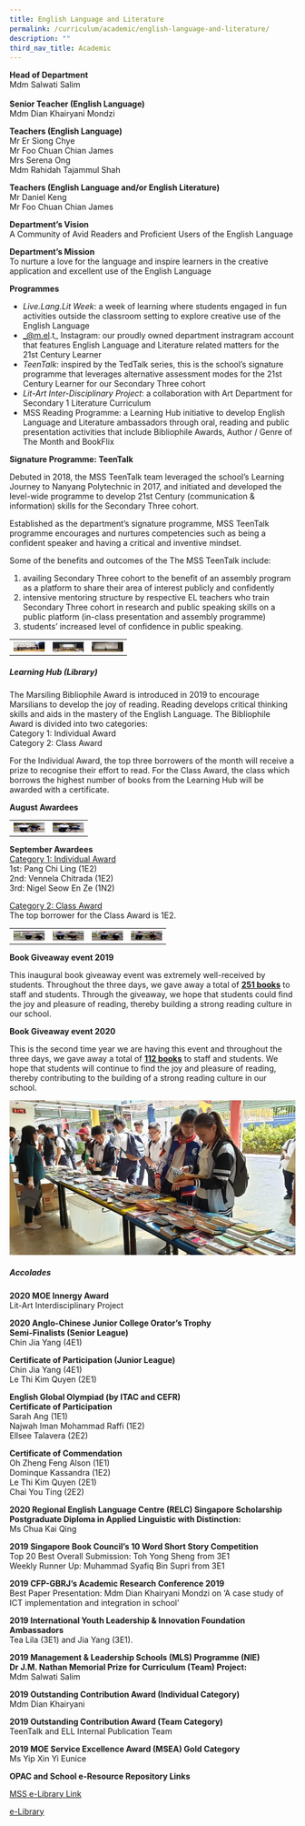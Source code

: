 ```yaml
---
title: English Language and Literature
permalink: /curriculum/academic/english-language-and-literature/
description: ""
third_nav_title: Academic
---
```

**Head of Department**<br>
Mdm Salwati Salim
<br><br>
**Senior Teacher (English Language)**<br>
Mdm Dian Khairyani Mondzi

**Teachers (English Language)**  
Mr Er Siong Chye  
Mr Foo Chuan Chian James  
Mrs Serena Ong  
Mdm Rahidah Tajammul Shah

**Teachers (English Language and/or English Literature)**  
Mr Daniel Keng  
Mr Foo Chuan Chian James

**Department’s Vision**  
A Community of Avid Readers and Proficient Users of the English Language 

**Department’s Mission**  
To nurture a love for the language and inspire learners in the creative application and excellent use of the English Language

**Programmes**

*   _Live.Lang.Lit Week_: a week of learning where students engaged in fun activities outside the classroom setting to explore creative use of the English Language
*   _@m.el.t_ Instagram: our proudly owned department instragram account that features English Language and Literature related matters for the 21st Century Learner
*   _TeenTalk_: inspired by the TedTalk series, this is the school’s signature programme that leverages alternative assessment modes for the 21st Century Learner for our Secondary Three cohort
*   _Lit-Art Inter-Disciplinary Project_: a collaboration with Art Department for Secondary 1 Literature Curriculum
*   MSS Reading Programme: a Learning Hub initiative to develop English Language and Literature ambassadors through oral, reading and public presentation activities that include Bibliophile Awards, Author / Genre of The Month and BookFlix

**Signature Programme: TeenTalk**

Debuted in 2018, the MSS TeenTalk team leveraged the school’s Learning Journey to Nanyang Polytechnic in 2017, and initiated and developed the level-wide programme to develop 21st Century (communication & information) skills for the Secondary Three cohort.

Established as the department’s signature programme, MSS TeenTalk programme encourages and nurtures competencies such as being a confident speaker and having a critical and inventive mindset.

Some of the benefits and outcomes of the The MSS TeenTalk include:

1.  availing Secondary Three cohort to the benefit of an assembly program as a platform to share their area of interest publicly and confidently
2.  intensive mentoring structure by respective EL teachers who train Secondary Three cohort in research and public speaking skills on a public platform (in-class presentation and assembly programme)
3.  students’ increased level of confidence in public speaking.

<table>
<tbody>
  <tr>
    <th><img src="/images/MG_0770-768x512.jpeg" width="55" height="17"></th>
    <th><img src="/images/MG_0737-768x512.jpeg" width="55" height="17"></th>
		<th><img src="/images/MG_0711-768x512.jpeg" width="55" height="17"></th>
  </tr>
</tbody>
</table>

##### **Learning Hub (Library)**

The Marsiling Bibliophile Award is introduced in 2019 to encourage Marsilians to develop the joy of reading. Reading develops critical thinking skills and aids in the mastery of the English Language. The Bibliophile Award is divided into two categories:  
Category 1: Individual Award  
Category 2: Class Award

For the Individual Award, the top three borrowers of the month will receive a prize to recognise their effort to read. For the Class Award, the class which borrows the highest number of books from the Learning Hub will be awarded with a certificate.

**August Awardees**

<table>
<tbody>
  <tr>
    <th><img src="/images/IMG_0324-646x1024.jpeg" width="55" height="17"></th>
    <th><img src="/images/IMG_0327-637x1024.jpeg" width="55" height="17"></th>
  </tr>
</tbody>
</table>

**September Awardees**  
<u>Category 1: Individual Award</u>  
1st: Pang Chi Ling (1E2)  
2nd: Vennela Chitrada (1E2)  
3rd: Nigel Seow En Ze (1N2)

<u>Category 2: Class Award</u>  
The top borrower for the Class Award is 1E2.

<table>
<tbody>
  <tr>
    <th><img src="/images/MG_3949-669x1024.jpeg" width="55" height="17"></th>
    <th><img src="/images/MG_3951-621x1024.jpeg" width="55" height="17"></th>
		<th><img src="/images/MG_3950-717x1024.jpeg" width="55" height="17"></th>
    <th><img src="/images/MG_3952-711x1024.jpeg" width="55" height="17"></th>
  </tr>
</tbody>
</table>

**Book Giveaway event 2019**

This inaugural book giveaway event was extremely well-received by students. Throughout the three days, we gave away a total of **<u>251 books</u>** to staff and students. Through the giveaway, we hope that students could find the joy and pleasure of reading, thereby building a strong reading culture in our school.

**Book Giveaway event 2020**

This is the second time year we are having this event and throughout the three days, we gave away a total of **<u>112 books</u>** to staff and students. We hope that students will continue to find the joy and pleasure of reading, thereby contributing to the building of a strong reading culture in our school.

![](/images/01-6.jpeg)

##### **Accolades**

**2020 MOE Innergy Award**  
Lit-Art Interdisciplinary Project

**2020 Anglo-Chinese Junior College Orator’s Trophy**  
**Semi-Finalists (Senior League)**  
Chin Jia Yang (4E1)

**Certificate of Participation (Junior League)**  
Chin Jia Yang (4E1)  
Le Thi Kim Quyen (2E1)

**English Global Olympiad (by ITAC and CEFR)**  
**Certificate of Participation**  
Sarah Ang (1E1)  
Najwah Iman Mohammad Raffi (1E2)  
Ellsee Talavera (2E2)

**Certificate of Commendation**  
Oh Zheng Feng Alson (1E1)  
Dominque Kassandra (1E2)  
Le Thi Kim Quyen (2E1)  
Chai You Ting (2E2)

**2020 Regional English Language Centre (RELC) Singapore Scholarship**  
**Postgraduate Diploma in Applied Linguistic with Distinction:**  
Ms Chua Kai Qing

**2019 Singapore Book Council’s 10 Word Short Story Competition**  
Top 20 Best Overall Submission: Toh Yong Sheng from 3E1  
Weekly Runner Up: Muhammad Syafiq Bin Supri from 3E1

**2019 CFP-GBRJ’s Academic Research Conference 2019**  
Best Paper Presentation: Mdm Dian Khairyani Mondzi on ‘A case study of ICT implementation and integration in school’

**2019 International Youth Leadership & Innovation Foundation Ambassadors**  
Tea Lila (3E1) and Jia Yang (3E1).

**2019 Management & Leadership Schools (MLS) Programme (NIE)**  
**Dr J.M. Nathan Memorial Prize for Curriculum (Team) Project:**  
Mdm Salwati Salim

**2019 Outstanding Contribution Award (Individual Category)**  
Mdm Dian Khairyani

**2019 Outstanding Contribution Award (Team Category)**  
TeenTalk and ELL Internal Publication Team

**2019 MOE Service Excellence Award (MSEA) Gold Category**  
Ms Yip Xin Yi Eunice

**OPAC and School e-Resource Repository Links**

[MSS e-Library Link](https://schoolibrary.moe.edu.sg/marsilingsec)

[e-Library](https://schoolibrary.moe.edu.sg/eresourcessec/cgi-bin/spydus.exe/MSGTRN/WPAC/HOME)